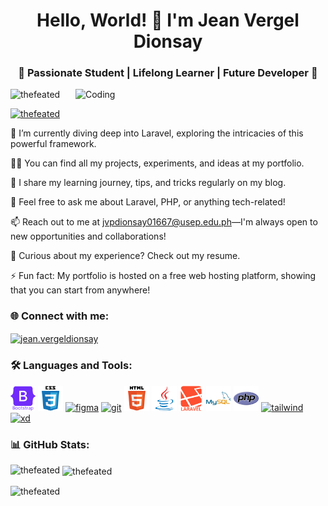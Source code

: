 <h1 align="center">Hello, World! 👋 I'm Jean Vergel Dionsay</h1>
<h3 align="center">🚀 Passionate Student | Lifelong Learner | Future Developer 🌱</h3>
<img align="right" alt="Coding" width="400" src="https://images.squarespace-cdn.com/content/v1/5769fc401b631bab1addb2ab/1541580611624-TE64QGKRJG8SWAIUS7NS/coding-freak.gif">
<p align="left"> <img src="https://komarev.com/ghpvc/?username=thefeated&label=Profile%20views&color=0e75b6&style=flat" alt="thefeated" /> </p>
<p align="left">
  <a href="https://github.com/ryo-ma/github-profile-trophy"><img src="https://github-profile-trophy.vercel.app/?username=thefeated&theme=onedark" alt="thefeated" /></a>
</p>
🌱 I’m currently diving deep into Laravel, exploring the intricacies of this powerful framework.

👨‍💻 You can find all my projects, experiments, and ideas at my portfolio.

📝 I share my learning journey, tips, and tricks regularly on my blog.

💬 Feel free to ask me about Laravel, PHP, or anything tech-related!

📫 Reach out to me at jvpdionsay01667@usep.edu.ph—I'm always open to new opportunities and collaborations!

📄 Curious about my experience? Check out my resume.

⚡ Fun fact: My portfolio is hosted on a free web hosting platform, showing that you can start from anywhere!

<h3 align="left">🌐 Connect with me:</h3>
<p align="left">
  <a href="https://fb.com/jean.vergeldionsay" target="_blank"><img align="center" src="https://raw.githubusercontent.com/rahuldkjain/github-profile-readme-generator/master/src/images/icons/Social/facebook.svg" alt="jean.vergeldionsay" height="30" width="40" /></a>
</p>
<h3 align="left">🛠 Languages and Tools:</h3>
<p align="left">
  <a href="https://getbootstrap.com" target="_blank"><img src="https://raw.githubusercontent.com/devicons/devicon/master/icons/bootstrap/bootstrap-plain-wordmark.svg" alt="bootstrap" width="40" height="40"/></a>
  <a href="https://www.w3schools.com/css/" target="_blank"><img src="https://raw.githubusercontent.com/devicons/devicon/master/icons/css3/css3-original-wordmark.svg" alt="css3" width="40" height="40"/></a>
  <a href="https://www.figma.com/" target="_blank"><img src="https://www.vectorlogo.zone/logos/figma/figma-icon.svg" alt="figma" width="40" height="40"/></a>
  <a href="https://git-scm.com/" target="_blank"><img src="https://www.vectorlogo.zone/logos/git-scm/git-scm-icon.svg" alt="git" width="40" height="40"/></a>
  <a href="https://www.w3.org/html/" target="_blank"><img src="https://raw.githubusercontent.com/devicons/devicon/master/icons/html5/html5-original-wordmark.svg" alt="html5" width="40" height="40"/></a>
  <a href="https://www.java.com" target="_blank"><img src="https://raw.githubusercontent.com/devicons/devicon/master/icons/java/java-original.svg" alt="java" width="40" height="40"/></a>
  <a href="https://laravel.com/" target="_blank"><img src="https://raw.githubusercontent.com/devicons/devicon/master/icons/laravel/laravel-plain-wordmark.svg" alt="laravel" width="40" height="40"/></a>
  <a href="https://www.mysql.com/" target="_blank"><img src="https://raw.githubusercontent.com/devicons/devicon/master/icons/mysql/mysql-original-wordmark.svg" alt="mysql" width="40" height="40"/></a>
  <a href="https://www.php.net" target="_blank"><img src="https://raw.githubusercontent.com/devicons/devicon/master/icons/php/php-original.svg" alt="php" width="40" height="40"/></a>
  <a href="https://tailwindcss.com/" target="_blank"><img src="https://www.vectorlogo.zone/logos/tailwindcss/tailwindcss-icon.svg" alt="tailwind" width="40" height="40"/></a>
  <a href="https://www.adobe.com/products/xd.html" target="_blank"><img src="https://cdn.worldvectorlogo.com/logos/adobe-xd.svg" alt="xd" width="40" height="40"/></a>
</p>
<h3 align="left">📊 GitHub Stats:</h3>
<p><img align="left" src="https://github-readme-stats.vercel.app/api/top-langs?username=thefeated&show_icons=true&locale=en&layout=compact&theme=radical" alt="thefeated" /></p>
<p>&nbsp;<img align="center" src="https://github-readme-stats.vercel.app/api?username=thefeated&show_icons=true&locale=en&theme=radical" alt="thefeated" /></p>
<p><img align="center" src="https://github-readme-streak-stats.herokuapp.com/?user=thefeated&theme=radical" alt="thefeated" /></p>
